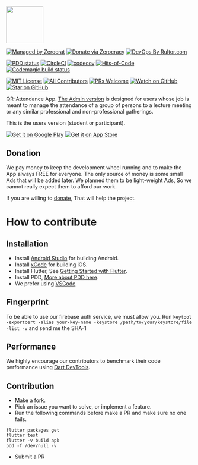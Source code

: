 <img src="https://github.com/ammaratef45/Attendance/raw/master/attendance/assets/icons/icon.png" height="100px"/>

[![Managed by Zerocrat](https://www.0crat.com/badge/CH951175M.svg)](https://www.0crat.com/p/CH951175M)
[![Donate via Zerocracy](https://www.0crat.com/contrib-badge/CH951175M.svg)](https://www.0crat.com/contrib/CH951175M)
[![DevOps By Rultor.com](http://www.rultor.com/b/ammaratef45/Attendance)](http://www.rultor.com/p/ammaratef45/Attendance)

[![PDD status](http://www.0pdd.com/svg?name=ammaratef45/Attendance)](http://www.0pdd.com/p?name=ammaratef45/Attendance)
[![CircleCI](https://circleci.com/gh/ammaratef45/Attendance/tree/master.svg?style=svg)](https://circleci.com/gh/ammaratef45/Attendance/tree/master)
[![codecov](https://codecov.io/gh/ammaratef45/Attendance/branch/master/graph/badge.svg)](https://codecov.io/gh/ammaratef45/Attendance)
[![Hits-of-Code](https://hitsofcode.com/github/ammaratef45/attendance)](https://hitsofcode.com/view/github/ammaratef45/attendance)
[![Codemagic build status](https://api.codemagic.io/apps/5ca0a581581a2d000dec8080/5cd016d389dd020011a439ca/status_badge.svg)](https://codemagic.io/apps/5ca0a581581a2d000dec8080/5cd016d389dd020011a439ca/latest_build)

[![MIT License](https://img.shields.io/github/license/ammaratef45/Attendance.svg)](https://github.com/ammaratef45/Attendance/blob/master/LICENSE)
[![All Contributors](https://img.shields.io/badge/all_contributors-4-orange.svg)](#contributors)
[![PRs Welcome](https://img.shields.io/badge/PRs-welcome-brightgreen.svg)](http://makeapullrequest.com)
[![Watch on GitHub](https://img.shields.io/github/watchers/ammaratef45/Attendance.svg?style=flat&logo=github&colorB=deeppink&label=Watchers)](https://github.com/ammaratef45/Attendance)
[![Star on GitHub](https://img.shields.io/github/stars/ammaratef45/Attendance.svg?style=flat&logo=github&colorB=deeppink&label=Stars)](https://github.com/ammaratef45/Attendance)

QR-Attendance App. [The Admin version](https://github.com/ammaratef45/Attendance-Admin) is designed for users whose job is meant to manage the attendance of a group of persons to a lecture meeting or any similar professional and non-professional gatherings.

This is the users version (student or participant).

[![Get it on Google Play](https://github.com/Volorf/Badges/blob/master/Google%20Play/Google%20Play%20Badge.svg)](https://play.google.com/store/apps/details?id=com.ammar.attendance)
[![Get it on App Store](https://github.com/Volorf/Badges/blob/master/App%20Store/App%20Store%20Badge.svg)]()


## Donation
We pay money to keep the development wheel running and to make the App always FREE for everyone. 
The only source of money is some small Ads that will be added later. We planned them to be light-weight Ads, So we cannot really expect them to afford our work.

If you are willing to [donate](https://www.paypal.com/cgi-bin/webscr?cmd=_s-xclick&hosted_button_id=U6NJRDMCD3ET2&source=url), That will help the project.

# How to contribute


## Installation ##

  - Install [Android Studio](https://developer.android.com/studio) for building Android.
  - Install [xCode](https://developer.apple.com/xcode/) for building iOS.
  - Install Flutter, See [Getting Started with Flutter](#getting-started-with-flutter).
  - Install PDD, [More about PDD here](https://github.com/yegor256/0pdd).
  - We prefer using [VSCode](https://code.visualstudio.com/)

## Fingerprint
To be able to use our firebase auth service, we must allow you.
Run `keytool -exportcert -alias your-key-name -keystore /path/to/your/keystore/file -list -v` and send me the SHA-1

## Performance
We highly encourage our contributors to benchmark their code performance using [Dart DevTools](https://flutter.github.io/devtools/).

## Contribution
- Make a fork.
- Pick an issue you want to solve, or implement a feature.
- Run the following commands before make a PR and make sure no one fails.
```
flutter packages get
flutter test
flutter -v build apk
pdd -f /dev/null -v
```
- Submit a PR
